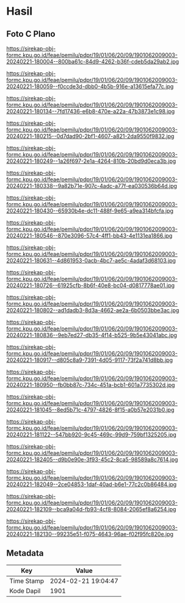 # Hasil

## Foto C Plano

https://sirekap-obj-formc.kpu.go.id/feae/pemilu/pdpr/19/01/06/20/09/1901062009003-20240221-180004--800ba61c-84d9-4262-b36f-cdeb5da29ab2.jpg

https://sirekap-obj-formc.kpu.go.id/feae/pemilu/pdpr/19/01/06/20/09/1901062009003-20240221-180059--f0ccde3d-dbb0-4b5b-916e-a13615efa77c.jpg

https://sirekap-obj-formc.kpu.go.id/feae/pemilu/pdpr/19/01/06/20/09/1901062009003-20240221-180134--7fd17436-e6b8-470e-a22a-47b3873e1c98.jpg

https://sirekap-obj-formc.kpu.go.id/feae/pemilu/pdpr/19/01/06/20/09/1901062009003-20240221-180215--0d7dad90-2bf1-4607-a821-2da9550f9832.jpg

https://sirekap-obj-formc.kpu.go.id/feae/pemilu/pdpr/19/01/06/20/09/1901062009003-20240221-180249--1a26f697-2e1a-4264-810b-20bd9d0eca3b.jpg

https://sirekap-obj-formc.kpu.go.id/feae/pemilu/pdpr/19/01/06/20/09/1901062009003-20240221-180338--9a82b71e-907c-4adc-a77f-ea030536b64d.jpg

https://sirekap-obj-formc.kpu.go.id/feae/pemilu/pdpr/19/01/06/20/09/1901062009003-20240221-180430--65930b4e-dc11-488f-9e65-a9ea314bfcfa.jpg

https://sirekap-obj-formc.kpu.go.id/feae/pemilu/pdpr/19/01/06/20/09/1901062009003-20240221-180546--870e3096-57c4-4ff1-bb43-4e1131ea1866.jpg

https://sirekap-obj-formc.kpu.go.id/feae/pemilu/pdpr/19/01/06/20/09/1901062009003-20240221-180631--4d861953-0acb-4bc7-ae5c-4adaf3d68103.jpg

https://sirekap-obj-formc.kpu.go.id/feae/pemilu/pdpr/19/01/06/20/09/1901062009003-20240221-180726--61925cfb-8b6f-40e8-bc04-d0817778ae01.jpg

https://sirekap-obj-formc.kpu.go.id/feae/pemilu/pdpr/19/01/06/20/09/1901062009003-20240221-180802--ad1dadb3-8d3a-4662-ae2a-6b0503bbe3ac.jpg

https://sirekap-obj-formc.kpu.go.id/feae/pemilu/pdpr/19/01/06/20/09/1901062009003-20240221-180836--9eb7ed27-db35-4f14-b525-9b5e43041abc.jpg

https://sirekap-obj-formc.kpu.go.id/feae/pemilu/pdpr/19/01/06/20/09/1901062009003-20240221-180917--d805c8a9-7391-4d05-9117-73f2a741d8bb.jpg

https://sirekap-obj-formc.kpu.go.id/feae/pemilu/pdpr/19/01/06/20/09/1901062009003-20240221-180950--fb0bb87c-734c-451a-bcb1-601a7735302d.jpg

https://sirekap-obj-formc.kpu.go.id/feae/pemilu/pdpr/19/01/06/20/09/1901062009003-20240221-181045--8ed5b71c-4797-4826-8f15-a0b57e2031b0.jpg

https://sirekap-obj-formc.kpu.go.id/feae/pemilu/pdpr/19/01/06/20/09/1901062009003-20240221-181122--547bb920-9c45-469c-99d9-759bf1325205.jpg

https://sirekap-obj-formc.kpu.go.id/feae/pemilu/pdpr/19/01/06/20/09/1901062009003-20240221-182405--d9b0e90e-3f93-45c2-8ca5-98589a8c7614.jpg

https://sirekap-obj-formc.kpu.go.id/feae/pemilu/pdpr/19/01/06/20/09/1901062009003-20240221-182049--2ce04853-1daf-40ad-b6e1-77c2c0b86484.jpg

https://sirekap-obj-formc.kpu.go.id/feae/pemilu/pdpr/19/01/06/20/09/1901062009003-20240221-182109--bca9a04d-fb93-4cf8-8084-2065ef8a6254.jpg

https://sirekap-obj-formc.kpu.go.id/feae/pemilu/pdpr/19/01/06/20/09/1901062009003-20240221-182130--99235e51-f075-4643-96ae-f02f95fc820e.jpg


## Metadata

| Key        | Value               |
| ---------- | ------------------- |
| Time Stamp | 2024-02-21 19:04:47 |
| Kode Dapil | 1901                |



